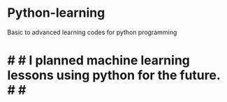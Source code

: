 # Python-learning
Basic to advanced learning codes for python programming
# # # I planned machine learning lessons using python for the future. # # #
